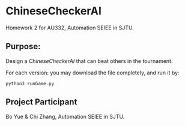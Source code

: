 # ChineseCheckerAI
Homework 2 for AU332, Automation SEIEE in SJTU.  
## Purpose: 
Design a *ChineseCheckerAI* that can beat others in the tournament.  

For each version: you may download the file completely, and run it by:  
```
python3 runGame.py
```
## Project Participant
Bo Yue & Chi Zhang, Automation SEIEE in SJTU. 
